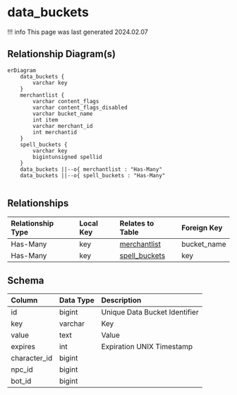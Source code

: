# data_buckets

!!! info
	This page was last generated 2024.02.07

## Relationship Diagram(s)

```mermaid
erDiagram
    data_buckets {
        varchar key
    }
    merchantlist {
        varchar content_flags
        varchar content_flags_disabled
        varchar bucket_name
        int item
        varchar merchant_id
        int merchantid
    }
    spell_buckets {
        varchar key
        bigintunsigned spellid
    }
    data_buckets ||--o{ merchantlist : "Has-Many"
    data_buckets ||--o{ spell_buckets : "Has-Many"


```


## Relationships

| Relationship Type | Local Key | Relates to Table | Foreign Key |
| :--- | :--- | :--- | :--- |
| Has-Many | key | [merchantlist](../../schema/merchants/merchantlist.md) | bucket_name |
| Has-Many | key | [spell_buckets](../../schema/spells/spell_buckets.md) | key |


## Schema

| Column | Data Type | Description |
| :--- | :--- | :--- |
| id | bigint | Unique Data Bucket Identifier |
| key | varchar | Key |
| value | text | Value |
| expires | int | Expiration UNIX Timestamp |
| character_id | bigint |  |
| npc_id | bigint |  |
| bot_id | bigint |  |


